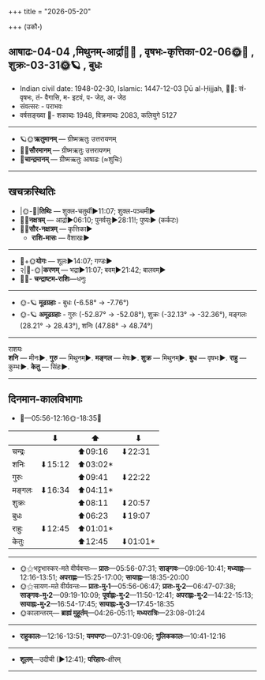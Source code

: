 +++
title = "2026-05-20"

+++
(उकौ॰)
## आषाढः-04-04  ,मिथुनम्-आर्द्रा🌛🌌  ,  वृषभः-कृत्तिका-02-06🌞🌌  ,  शुक्रः-03-31🌞🪐  , बुधः
- Indian civil date: 1948-02-30, Islamic: 1447-12-03 Ḏū al-Ḥijjah, 🌌🌞: सं- वृषभः, तं- वैगासि, म- इटवं, प- जेठ, अ- जेठ
- संवत्सरः - पराभवः
- वर्षसङ्ख्या 🌛- शकाब्दः 1948, विक्रमाब्दः 2083, कलियुगे 5127
___________________
- 🪐🌞**ऋतुमानम्** — ग्रीष्मऋतुः उत्तरायणम्
- 🌌🌞**सौरमानम्** — ग्रीष्मऋतुः उत्तरायणम्
- 🌛**चान्द्रमानम्** — ग्रीष्मऋतुः आषाढः (≈शुचिः)
___________________


## खचक्रस्थितिः
- |🌞-🌛|**तिथिः** — शुक्ल-चतुर्थी►11:07; शुक्ल-पञ्चमी►  
- 🌌🌛**नक्षत्रम्** — आर्द्रा►06:10; पुनर्वसुः►28:11!; पुष्यः► (कर्कटः)  
- 🌌🌞**सौर-नक्षत्रम्** — कृत्तिका►  
  - **राशि-मासः** — वैशाखः► 
___________________
- 🌛+🌞**योगः** — शूलः►14:07; गण्डः►  
- २|🌛-🌞|**करणम्** — भद्रा►11:07; बवम्►21:42; बालवम्►  
- 🌌🌛- **चन्द्राष्टम-राशिः**—धनुः  
___________________
- 🌞-🪐 **मूढग्रहाः** - बुधः (-6.58° → -7.76°)
- 🌞-🪐 **अमूढग्रहाः** - गुरुः (-52.87° → -52.08°), शुक्रः (-32.13° → -32.36°), मङ्गलः (28.21° → 28.43°), शनिः (47.88° → 48.74°)
___________________
राशयः  
**शनि** — मीनः►. **गुरु** — मिथुनम्►. **मङ्गल** — मेषः►. **शुक्र** — मिथुनम्►. **बुध** — वृषभः►. **राहु** — कुम्भः►. **केतु** — सिंहः►. 
___________________


## दिनमान-कालविभागाः
- 🌅—05:56-12:16🌞-18:35🌇  

|      |⬇     |⬆     |⬇     |
|------|-----|-----|------|
|चन्द्रः|     |⬆09:16 |⬇22:31 |
|शनिः   |⬇15:12 |⬆03:02*|     |
|गुरुः  |     |⬆09:41 |⬇22:22 |
|मङ्गलः |⬇16:34 |⬆04:11*|     |
|शुक्रः |     |⬆08:11 |⬇20:57 |
|बुधः   |     |⬆06:23 |⬇19:07 |
|राहुः  |⬇12:45 |⬆01:01*|     |
|केतुः  |     |⬆12:45 |⬇01:01*|
___________________
- 🌞⚝भट्टभास्कर-मते वीर्यवन्तः— **प्रातः**—05:56-07:31; **साङ्गवः**—09:06-10:41; **मध्याह्नः**—12:16-13:51; **अपराह्णः**—15:25-17:00; **सायाह्नः**—18:35-20:00  
- 🌞⚝सायण-मते वीर्यवन्तः— **प्रातः-मु॰1**—05:56-06:47; **प्रातः-मु॰2**—06:47-07:38; **साङ्गवः-मु॰2**—09:19-10:09; **पूर्वाह्णः-मु॰2**—11:50-12:41; **अपराह्णः-मु॰2**—14:22-15:13; **सायाह्नः-मु॰2**—16:54-17:45; **सायाह्नः-मु॰3**—17:45-18:35  
- 🌞कालान्तरम्— **ब्राह्मं मुहूर्तम्**—04:26-05:11; **मध्यरात्रिः**—23:08-01:24  
___________________
- **राहुकालः**—12:16-13:51; **यमघण्टः**—07:31-09:06; **गुलिककालः**—10:41-12:16  
___________________
- **शूलम्**—उदीची (►12:41); **परिहारः**–क्षीरम्  
___________________
